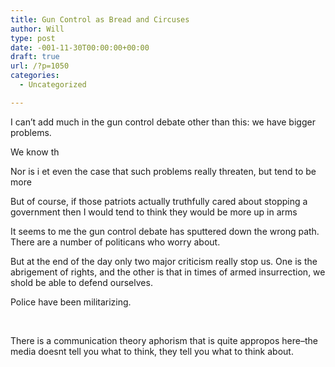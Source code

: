 ```yaml
---
title: Gun Control as Bread and Circuses
author: Will
type: post
date: -001-11-30T00:00:00+00:00
draft: true
url: /?p=1050
categories:
  - Uncategorized

---
```

I can&#8217;t add much in the gun control debate other than this: we have bigger problems.

We know th

Nor is i et even the case that such problems really threaten, but tend to be more

But of course, if those patriots actually truthfully cared about stopping a government then I would tend to think they would be more up in arms

It seems to me the gun control debate has sputtered down the wrong path. There are a number of politicans who worry about.

But at the end of the day only two major criticism really stop us. One is the abrigement of rights, and the other is that in times of armed insurrection, we shold be able to defend ourselves.

Police have been militarizing.

&nbsp;

There is a communication theory aphorism that is quite appropos here&#8211;the media doesnt tell you what to think, they tell you what to think about.

&nbsp;

&nbsp;
